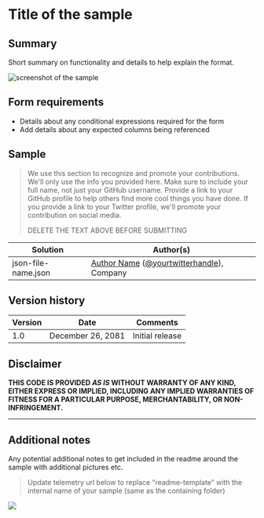 # Title of the sample

## Summary
Short summary on functionality and details to help explain the format.

![screenshot of the sample](./assets/screenshot.png)

## Form requirements
- Details about any conditional expressions required for the form
- Add details about any expected columns being referenced

## Sample

> We use this section to recognize and promote your contributions.
> We'll only use the info you provided here. Make sure to include your full name, not just your GitHub username.
> Provide a link to your GitHub profile to help others find more cool things you have done.
> If you provide a link to your Twitter profile, we'll promote your contribution on social media.
> 
> DELETE THE TEXT ABOVE BEFORE SUBMITTING

Solution|Author(s)
--------|---------
json-file-name.json | [Author Name](https://github.com/YOURGITHUBUSERNAME) ([@yourtwitterhandle](https://twitter.com/YOURTWITTERHANDLE)), Company


## Version history

Version|Date|Comments
-------|----|--------
1.0|December 26, 2081|Initial release

## Disclaimer

**THIS CODE IS PROVIDED *AS IS* WITHOUT WARRANTY OF ANY KIND, EITHER EXPRESS OR IMPLIED, INCLUDING ANY IMPLIED WARRANTIES OF FITNESS FOR A PARTICULAR PURPOSE, MERCHANTABILITY, OR NON-INFRINGEMENT.**

---

## Additional notes
Any potential additional notes to get included in the readme around the sample with additional pictures etc.


> Update telemetry url below to replace "readme-template" with the internal name of your sample (same as the containing folder)
<img src="https://pnptelemetry.azurewebsites.net/list-formatting/form-samples/readme-template" />
